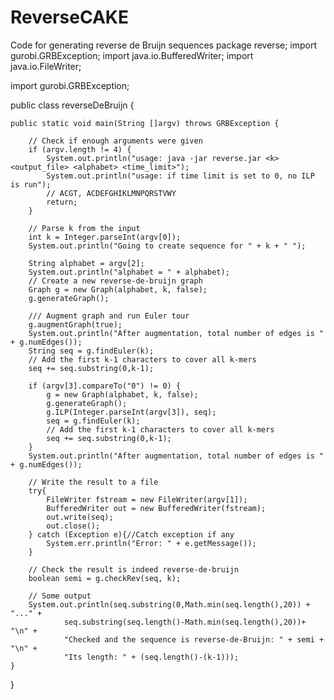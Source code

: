 # ReverseCAKE
Code for generating reverse de Bruijn sequences
package reverse;
import gurobi.GRBException;
import java.io.BufferedWriter;
import java.io.FileWriter;

import gurobi.GRBException;

public class reverseDeBruijn {
	
	public static void main(String []argv) throws GRBException {
		
		// Check if enough arguments were given
		if (argv.length != 4) {
			System.out.println("usage: java -jar reverse.jar <k> <output_file> <alphabet> <time_limit>");
			System.out.println("usage: if time limit is set to 0, no ILP is run");
			// ACGT, ACDEFGHIKLMNPQRSTVWY
			return;
		}
		
		// Parse k from the input
		int k = Integer.parseInt(argv[0]);
		System.out.println("Going to create sequence for " + k + " ");

		String alphabet = argv[2];
		System.out.println("alphabet = " + alphabet);
		// Create a new reverse-de-bruijn graph
		Graph g = new Graph(alphabet, k, false);
		g.generateGraph(); 
		
		/// Augment graph and run Euler tour
		g.augmentGraph(true);
		System.out.println("After augmentation, total number of edges is " + g.numEdges());
		String seq = g.findEuler(k);
		// Add the first k-1 characters to cover all k-mers
		seq += seq.substring(0,k-1);
		
		if (argv[3].compareTo("0") != 0) {
			g = new Graph(alphabet, k, false);
			g.generateGraph(); 
			g.ILP(Integer.parseInt(argv[3]), seq);
			seq = g.findEuler(k);
			// Add the first k-1 characters to cover all k-mers
			seq += seq.substring(0,k-1);
		}
		System.out.println("After augmentation, total number of edges is " + g.numEdges());

		// Write the result to a file
		try{
			FileWriter fstream = new FileWriter(argv[1]);
			BufferedWriter out = new BufferedWriter(fstream);
			out.write(seq);
			out.close();
		} catch (Exception e){//Catch exception if any
			System.err.println("Error: " + e.getMessage());
		}
		
		// Check the result is indeed reverse-de-bruijn
		boolean semi = g.checkRev(seq, k);

		// Some output
		System.out.println(seq.substring(0,Math.min(seq.length(),20)) + "..." + 
				seq.substring(seq.length()-Math.min(seq.length(),20))+ "\n" +
				"Checked and the sequence is reverse-de-Bruijn: " + semi + "\n" +
				"Its length: " + (seq.length()-(k-1)));
	}
}
